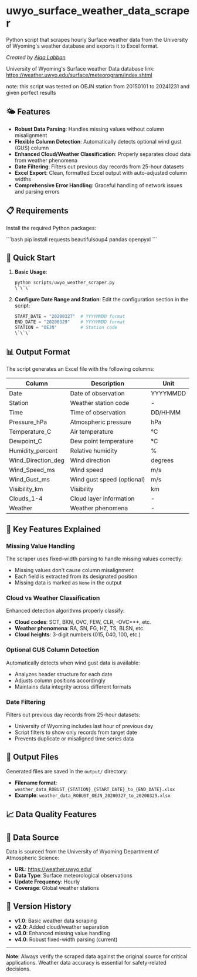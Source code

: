 # uwyo_surface_weather_data_scraper
Python script that scrapes hourly Surface weather data from the University of Wyoming's weather database and exports it to Excel format.

*Created by [Alaa Labban](https://github.com/AlaaLabban)*

University of Wyoming's Surface weather Data database link: https://weather.uwyo.edu/surface/meteorogram/index.shtml

note: this script was tested on OEJN station from 20150101 to 20241231 and given perfect results 

## 🌤️ Features

- **Robust Data Parsing**: Handles missing values without column misalignment
- **Flexible Column Detection**: Automatically detects optional wind gust (GUS) column
- **Enhanced Cloud/Weather Classification**: Properly separates cloud data from weather phenomena
- **Date Filtering**: Filters out previous day records from 25-hour datasets
- **Excel Export**: Clean, formatted Excel output with auto-adjusted column widths
- **Comprehensive Error Handling**: Graceful handling of network issues and parsing errors

## 📋 Requirements

Install the required Python packages:

\`\`\`bash
pip install requests beautifulsoup4 pandas openpyxl
\`\`\`
## 🚀 Quick Start

1. **Basic Usage**:
   ```python
   python scripts/uwyo_weather_scraper.py
   \`\`\`

2. **Configure Date Range and Station**:
   Edit the configuration section in the script:
   ```python
   START_DATE = "20200327"  # YYYYMMDD format
   END_DATE = "20200329"    # YYYYMMDD format
   STATION = "OEJN"         # Station code
   \`\`\`

## 📊 Output Format

The script generates an Excel file with the following columns:

| Column | Description | Unit |
|--------|-------------|------|
| Date | Date of observation | YYYYMMDD |
| Station | Weather station code | - |
| Time | Time of observation | DD/HHMM |
| Pressure_hPa | Atmospheric pressure | hPa |
| Temperature_C | Air temperature | °C |
| Dewpoint_C | Dew point temperature | °C |
| Humidity_percent | Relative humidity | % |
| Wind_Direction_deg | Wind direction | degrees |
| Wind_Speed_ms | Wind speed | m/s |
| Wind_Gust_ms | Wind gust speed (optional) | m/s |
| Visibility_km | Visibility | km |
| Clouds_1-4 | Cloud layer information | - |
| Weather | Weather phenomena | - |

## 🔧 Key Features Explained

### Missing Value Handling
The scraper uses fixed-width parsing to handle missing values correctly:
- Missing values don't cause column misalignment
- Each field is extracted from its designated position
- Missing data is marked as `None` in the output

### Cloud vs Weather Classification
Enhanced detection algorithms properly classify:
- **Cloud codes**: SCT, BKN, OVC, FEW, CLR, -OVC***, etc.
- **Weather phenomena**: RA, SN, FG, HZ, TS, BLSN, etc.
- **Cloud heights**: 3-digit numbers (015, 040, 100, etc.)

### Optional GUS Column Detection
Automatically detects when wind gust data is available:
- Analyzes header structure for each date
- Adjusts column positions accordingly
- Maintains data integrity across different formats

### Date Filtering
Filters out previous day records from 25-hour datasets:
- University of Wyoming includes last hour of previous day
- Script filters to show only records from target date
- Prevents duplicate or misaligned time series data

## 📁 Output Files

Generated files are saved in the `output/` directory:
- **Filename format**: `weather_data_ROBUST_{STATION}_{START_DATE}_to_{END_DATE}.xlsx`
- **Example**: `weather_data_ROBUST_OEJN_20200327_to_20200329.xlsx`

## 📈 Data Quality Features

## 📝 Data Source

Data is sourced from the University of Wyoming Department of Atmospheric Science:
- **URL**: https://weather.uwyo.edu/
- **Data Type**: Surface meteorological observations
- **Update Frequency**: Hourly
- **Coverage**: Global weather stations

## 🔄 Version History

- **v1.0**: Basic weather data scraping
- **v2.0**: Added cloud/weather separation
- **v3.0**: Enhanced missing value handling
- **v4.0**: Robust fixed-width parsing (current)

---

**Note**: Always verify the scraped data against the original source for critical applications. Weather data accuracy is essential for safety-related decisions.



